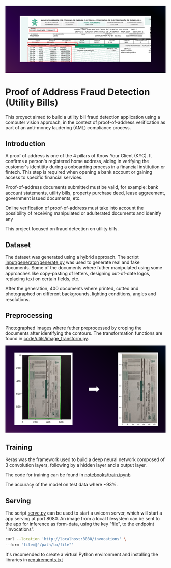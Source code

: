 ![Banner](assets/banner.png)

# Proof of Address Fraud Detection (Utility Bills)
This proyect aimed to build a utility bill fraud detection application using a computer vision approach, in the context of proof-of-address verification as part of an anti-money laudering (AML) compliance process.

## Introduction
A proof of address is one of the 4 pillars of Know Your Client (KYC). It confirms a person's registered home address, aiding in verifying the customer's identitity during a onboarding process in a financial institution or fintech. This step is required when opening a bank account or gaining access to specific financial services.

Proof-of-address documents submitted must be valid, for example: bank account statements, utility bills, property purchase deed, lease aggreement, government issued documents, etc.

Online verification of proof-of-address must take into account the possibility of receiving manipulated or adulterated documents and idenitfy any 

This project focused on fraud detection on utility bills.

## Dataset

The dataset was generated using a hybrid approach. The script [input/generator/generate.py](input/generator/generate.py) was used to generate real and fake documents. Some of the documents where futher manipulated using some approaches like copy-pasting of letters, designing out-of-date logos, replacing text on certain fields, etc.

After the generation, 400 documents where printed, cutted and photographed on different backgrounds, lighting conditions, angles and resolutions.

## Preprocessing
Photographed images where futher preprocessed by croping the documents after identifying the contours. The transformation functions are found in [code/utils/image_transform.py](code/utils/image_transform.py).

![Image transformation](assets/image_transformation.png)

## Training
Keras was the framework used to build a deep neural network composed of 3 convolution layers, following by a hidden layer and a output layer.

The code for training can be found in [notebooks/train.ipynb](notebooks/train.ipynb)

The accuracy of the model on test data where ~93%.

## Serving
The script [serve.py](serve.py) can be used to start a uvicorn server, which will start a app serving at port 8080. An image from a local filesystem can be sent to the app for inference as form-data, using the key "file", to the endpoint "invocations".

```bash
curl --location 'http://localhost:8080/invocations' \
--form 'file=@"/path/to/file"'
```

It's recomended to create a virtual Python environment and installing the libraries in [requirements.txt](requirements.txt)